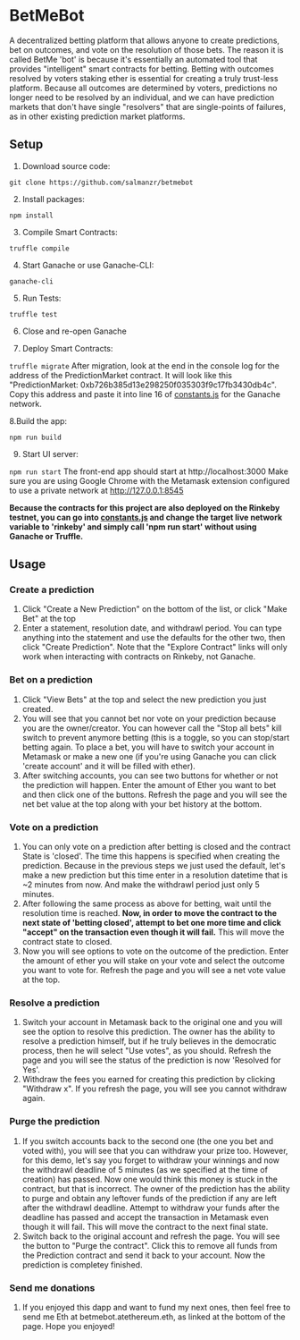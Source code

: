 # BetMeBot
A decentralized betting platform that allows anyone to create predictions, bet on outcomes, and vote on the resolution of those bets.
The reason it is called BetMe 'bot' is because it's essentially an automated tool that provides "intelligent" smart contracts for betting.
Betting with outcomes resolved by voters staking ether is essential for creating a truly trust-less platform. Because all outcomes are
determined by voters, predictions no longer need to be resolved by an individual, and we can have prediction markets that don't have single 
"resolvers" that are single-points of failures, as in other existing prediction market platforms.

## Setup

1. Download source code:

```git clone https://github.com/salmanzr/betmebot```

2. Install packages:

```npm install```

3. Compile Smart Contracts:

```truffle compile```

4. Start Ganache or use Ganache-CLI:

```ganache-cli```

5. Run Tests:

```truffle test```

6. Close and re-open Ganache

7. Deploy Smart Contracts:

```truffle migrate```
After migration, look at the end in the console log for the address of the PredictionMarket contract. It will look like this "PredictionMarket: 0xb726b385d13e298250f035303f9c17fb3430db4c".
Copy this address and paste it into line 16 of [constants.js](https://github.com/salmanzr/betmebot/master/src/constants.js) for the Ganache network.

8.Build the app:

```npm run build```

9. Start UI server:

```npm run start```
The front-end app should start at http://localhost:3000
Make sure you are using Google Chrome with the Metamask extension configured to use a private network at http://127.0.0.1:8545

**Because the contracts for this project are also deployed on the Rinkeby testnet, you can go into [constants.js](https://github.com/salmanzr/betmebot/master/src/constants.js) and change the target live network variable to 'rinkeby' and simply call 
'npm run start' without using Ganache or Truffle.**


## Usage

### Create a prediction

1. Click "Create a New Prediction" on the bottom of the list, or click "Make Bet" at the top
2. Enter a statement, resolution date, and withdrawl period. You can type anything into the statement and use the defaults for the other two, then click "Create Prediction". Note that the "Explore Contract" links will only work when interacting with contracts on Rinkeby, not Ganache.

### Bet on a prediction

1. Click "View Bets" at the top and select the new prediction you just created.
2. You will see that you cannot bet nor vote on your prediction because you are the owner/creator. You can however call the "Stop all bets" kill switch to prevent anymore betting (this is a toggle, so you can stop/start betting again. To place a bet, you will have to switch your account in Metamask or make a new one (if you're using Ganache you can click 'create account' and it will be filled with ether). 
3. After switching accounts, you can see two buttons for whether or not the prediction will happen. Enter the amount of Ether you want to bet and then click one of the buttons. Refresh the page and you will see the net bet value at the top along with your bet history at the bottom.

### Vote on a prediction

1. You can only vote on a prediction after betting is closed and the contract State is 'closed'. The time this happens is specified when creating the prediction. Because in the previous steps we just used the default, let's make a new prediction but this time enter in a resolution datetime that is ~2 minutes from now. And make the withdrawl period just only 5 minutes.
2. After following the same process as above for betting, wait until the resolution time is reached. **Now, in order to move the contract to the next state of 'betting closed', attempt to bet one more time and click "accept" on the transaction even though it will fail.**  This will move the contract state to closed.
3. Now you will see options to vote on the outcome of the prediction. Enter the amount of ether you will stake on your vote and select the outcome you want to vote for. Refresh the page and you will see a net vote value at the top.

### Resolve a prediction

1. Switch your account in Metamask back to the original one and you will see the option to resolve this prediction. The owner has the ability to resolve a prediction himself, but if he truly believes in the democratic process, then he will select "Use votes", as you should. Refresh the page and you will see the status of the prediction is now 'Resolved for Yes'. 
2. Withdraw the fees you earned for creating this prediction by clicking "Withdraw x". If you refresh the page, you will see you cannot withdraw again.

### Purge the prediction

1. If you switch accounts back to the second one (the one you bet and voted with), you will see that you can withdraw your prize too. However, for this demo, let's say you forget to withdraw your winnings and now the withdrawl deadline of 5 minutes (as we specified at the time of creation) has passed. Now one would think this money is stuck in the contract, but that is incorrect. The owner of the prediction has the ability to purge and obtain any leftover funds of the prediction if any are left after the withdrawl deadline. Attempt to withdraw your funds after the deadline has passed and accept the transaction in Metamask even though it will fail. This will move the contract to the next final state.
2. Switch back to the original account and refresh the page. You will see the button to "Purge the contract". Click this to remove all funds from the Prediction contract and send it back to your account. Now the prediction is completey finished.

### Send me donations

1. If you enjoyed this dapp and want to fund my next ones, then feel free to send me Eth at betmebot.atethereum.eth, as linked at the bottom of the page. Hope you enjoyed!
